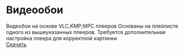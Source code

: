 # Видеообои
Видеобои на основе VLC,KMP,MPC плееров
Основаны на плейлисте одного из вышеуказанных плееров.
Требуется дополнительная настройка плеера для корректной картинки <br>
[Скачать](https://disk.yandex.ru/d/OWRGNWu4Fz3FNg)
